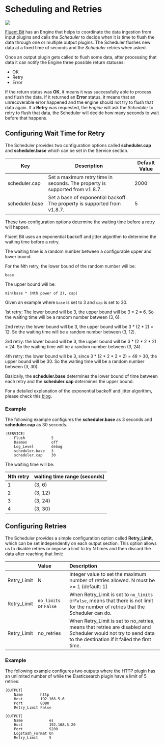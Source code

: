 # Scheduling and Retries

<img referrerpolicy="no-referrer-when-downgrade" src="https://static.scarf.sh/a.png?x-pxid=a70a6008-106f-43c8-8930-243806371482" />

[Fluent Bit](https://fluentbit.io) has an Engine that helps to coordinate the data ingestion from input plugins and calls the _Scheduler_ to decide when it is time to flush the data through one or multiple output plugins. The Scheduler flushes new data at a fixed time of seconds and the _Scheduler_ retries when asked.

Once an output plugin gets called to flush some data, after processing that data it can notify the Engine three possible return statuses:

* OK
* Retry
* Error

If the return status was **OK**, it means it was successfully able to process and flush the data. If it returned an **Error** status, it means that an unrecoverable error happened and the engine should not try to flush that data again. If a **Retry** was requested, the _Engine_ will ask the _Scheduler_ to retry to flush that data, the Scheduler will decide how many seconds to wait before that happens.

## Configuring Wait Time for Retry

The Scheduler provides two configuration options called **scheduler.cap** and **scheduler.base** which can be set in the Service section.

| Key | Description | Default Value | 
| -- | ------------| --------------| 
| scheduler.cap | Set a maximum retry time in seconds. The property is supported from v1.8.7. | 2000 | 
| scheduler.base | Set a base of exponential backoff. The property is supported from v1.8.7. | 5 |

These two configuration options determine the waiting time before a retry will happen. 

Fluent Bit uses an exponential backoff and jitter algorithm to determine the waiting time before a retry.

The waiting time is a random number between a configurable upper and lower bound.

For the Nth retry, the lower bound of the random number will be:

`base`

The upper bound will be:

`min(base * (Nth power of 2), cap)`

Given an example where `base` is set to 3 and `cap` is set to 30. 

1st retry: The lower bound will be 3, the upper bound will be 3 * 2 = 6. So the waiting time will be a random number between (3, 6).

2nd retry: the lower bound will be 3, the upper bound will be 3 * (2 * 2) = 12. So the waiting time will be a random number between (3, 12).

3rd retry: the lower bound will be 3, the upper bound will be 3 * (2 * 2 * 2) = 24. So the waiting time will be a random number between (3, 24).

4th retry: the lower bound will be 3, since 3 * (2 * 2 * 2 * 2) = 48 > 30, the upper bound will be 30. So the waiting time will be a random number between (3, 30).

Basically, the **scheduler.base** determines the lower bound of time between each retry and the **scheduler.cap** determines the upper bound.

For a detailed explanation of the exponential backoff and jitter algorithm, please check this [blog](https://aws.amazon.com/blogs/architecture/exponential-backoff-and-jitter/).

### Example

The following example configures the **scheduler.base** as 3 seconds and **scheduler.cap** as 30 seconds. 

```text
[SERVICE]
    Flush            5
    Daemon           off
    Log_Level        debug
    scheduler.base   3
    scheduler.cap    30
```

The waiting time will be:

| Nth retry | waiting time range (seconds) |
| --- | --- | 
| 1 | (3, 6)  |
| 2 | (3, 12) |
| 3 | (3, 24) |
| 4 | (3, 30) |

## Configuring Retries

The Scheduler provides a simple configuration option called **Retry\_Limit**, which can be set independently on each output section. This option allows us to disable retries or impose a limit to try N times and then discard the data after reaching that limit:

|  | Value | Description |
| :--- | :--- | :--- |
| Retry\_Limit | N | Integer value to set the maximum number of retries allowed. N must be &gt;= 1 \(default: 1\) |
| Retry\_Limit | `no_limits` or `False` | When Retry\_Limit is set to `no_limits` or`False`, means that there is not limit for the number of retries that the Scheduler can do. |
| Retry\_Limit | no\_retries | When Retry\_Limit is set to no\_retries, means that retries are disabled and Scheduler would not try to send data to the destination if it failed the first time. |

### Example

The following example configures two outputs where the HTTP plugin has an unlimited number of while the Elasticsearch plugin have a limit of 5 retries:

```text
[OUTPUT]
    Name        http
    Host        192.168.5.6
    Port        8080
    Retry_Limit False

[OUTPUT]
    Name            es
    Host            192.168.5.20
    Port            9200
    Logstash_Format On
    Retry_Limit     5
```

